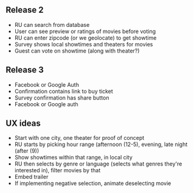 Release 2
---------
* RU can search from database
* User can see preview or ratings of movies before voting
* RU can enter zipcode (or we geolocate) to get showtime
* Survey shows local showtimes and theaters for movies
* Guest can vote on showtime (along with theater?)

Release 3
---------
* Facebook or Google Auth
* Confirmation contains link to buy ticket
* Survey confirmation has share button
* Facebook or Google auth

UX ideas
--------
* Start with one city, one theater for proof of concept
* RU starts by picking hour range (afternoon (12-5), evening, late night (after (9))
* Show showtimes within that range, in local city
* RU then selects by genre or language (selects what genres they're interested in), filter movies by that
* Embed trailer
* If implementing negative selection, animate deselecting movie
